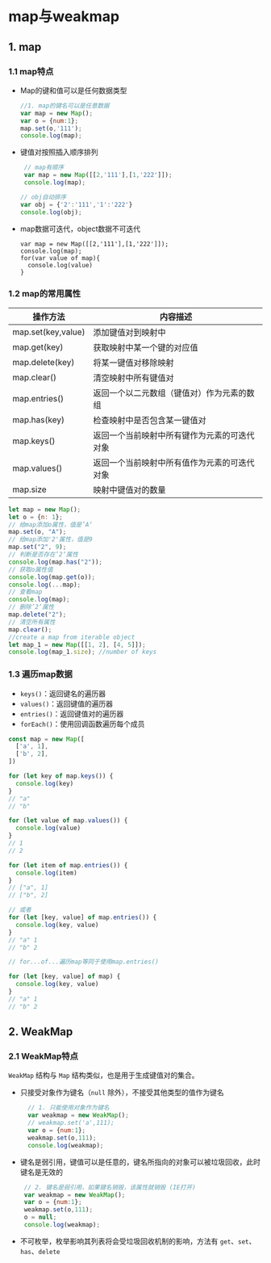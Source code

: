 # map与weakmap

## 1. map

### 1.1 map特点

* Map的键和值可以是任何数据类型

  ```javascript
  //1. map的键名可以是任意数据
  var map = new Map();
  var o = {num:1};
  map.set(o,'111');
  console.log(map);
  ```

* 键值对按照插入顺序排列

  ```javascript
   // map有顺序
   var map = new Map([[2,'111'],[1,'222']]);
   console.log(map);
  
  // obj自动排序
  var obj = {'2':'111','1':'222'}
  console.log(obj);
  ```

* map数据可迭代，object数据不可迭代

  ```
  var map = new Map([[2,'111'],[1,'222']]);
  console.log(map);
  for(var value of map){
  	console.log(value)
  }
  ```

### 1.2 map的常用属性

| 操作方法           | 内容描述                                     |
| ------------------ | -------------------------------------------- |
| map.set(key,value) | 添加键值对到映射中                           |
| map.get(key)       | 获取映射中某一个键的对应值                   |
| map.delete(key)    | 将某一键值对移除映射                         |
| map.clear()        | 清空映射中所有键值对                         |
| map.entries()      | 返回一个以二元数组（键值对）作为元素的数组   |
| map.has(key)       | 检查映射中是否包含某一键值对                 |
| map.keys()         | 返回一个当前映射中所有键作为元素的可迭代对象 |
| map.values()       | 返回一个当前映射中所有值作为元素的可迭代对象 |
| map.size           | 映射中键值对的数量                           |

```javascript
let map = new Map();
let o = {n: 1};
// 给map添加o属性，值是’A‘
map.set(o, "A"); 
// 给map添加'2'属性，值是9
map.set("2", 9);
// 判断是否存在’2‘属性
console.log(map.has("2")); 
// 获取o属性值
console.log(map.get(o)); 
console.log(...map);
// 查看map
console.log(map);
// 删除’2‘属性
map.delete("2"); 
// 清空所有属性
map.clear(); 
//create a map from iterable object
let map_1 = new Map([[1, 2], [4, 5]]);
console.log(map_1.size); //number of keys

```

### 1.3 遍历map数据

- `keys()`：返回键名的遍历器
- `values()`：返回键值的遍历器
- `entries()`：返回键值对的遍历器
- `forEach()`：使用回调函数遍历每个成员

```javascript
const map = new Map([
  ['a', 1],
  ['b', 2],
])

for (let key of map.keys()) {
  console.log(key)
}
// "a"
// "b"

for (let value of map.values()) {
  console.log(value)
}
// 1
// 2

for (let item of map.entries()) {
  console.log(item)
}
// ["a", 1]
// ["b", 2]

// 或者
for (let [key, value] of map.entries()) {
  console.log(key, value)
}
// "a" 1
// "b" 2

// for...of...遍历map等同于使用map.entries()

for (let [key, value] of map) {
  console.log(key, value)
}
// "a" 1
// "b" 2
```

## 2. WeakMap

### 2.1 WeakMap特点

`WeakMap` 结构与 `Map` 结构类似，也是用于生成键值对的集合。

- 只接受对象作为键名（`null` 除外），不接受其他类型的值作为键名

  ```javascript
    // 1. 只能使用对象作为键名
    var weakmap = new WeakMap();
    // weakmap.set('a',111);
    var o = {num:1};
    weakmap.set(o,111);
    console.log(weakmap);
  ```

- 键名是弱引用，键值可以是任意的，键名所指向的对象可以被垃圾回收，此时键名是无效的

  ```javascript
   // 2. 键名是弱引用，如果键名销毁，该属性就销毁 (IE打开)
   var weakmap = new WeakMap();
   var o = {num:1};
   weakmap.set(o,111);
   o = null;
   console.log(weakmap);
  ```

- 不可枚举，枚举影响其列表将会受垃圾回收机制的影响，方法有 `get`、`set`、`has`、`delete`

  